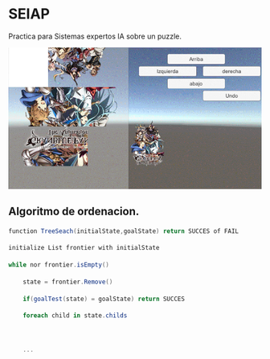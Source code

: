 # SEIAP
Practica para Sistemas expertos IA sobre un puzzle.


<p align="center"><img src="https://github.com/MoonAntonio/SEIAP/blob/master/res/prev01.gif?raw=true"></p>

## Algoritmo de ordenacion.

```c#
function TreeSeach(initialState,goalState) return SUCCES of FAIL

initialize List frontier with initialState

while nor frontier.isEmpty()

	state = frontier.Remove()

	if(goalTest(state) = goalState) return SUCCES

	foreach child in state.childs

		

	...

```
